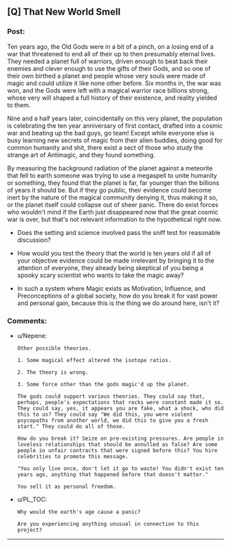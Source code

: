 ## [Q] That New World Smell

### Post:

Ten years ago, the Old Gods were in a bit of a pinch, on a losing end of a war that threatened to end all of their up to then presumably eternal lives. They needed a planet full of warriors, driven enough to beat back their enemies and clever enough to use the gifts of their Gods, and so one of their own birthed a planet and people whose very souls were made of magic and could utilize it like none other before. Six months in, the war was won, and the Gods were left with a magical warrior race billions strong, whose very will shaped a full history of their existence, and reality yielded to them. 

Nine and a half years later, coincidentally on this very planet, the population is celebrating the ten year anniversary of first contact, drafted into a cosmic war and beating up the bad guys, go team! Except while everyone else is busy learning new secrets of magic from their alien buddies, doing good for common humanity and shit, there exist a sect of those who study the strange art of Antimagic, and they found something.

By measuring the background radiation of the planet against a meteorite that fell to earth someone was trying to use a megaspell to unite humanity or something, they found that the planet is far, far younger than the billions of years it should be. But if they go public, their evidence could become inert by the nature of the magical community denying it, thus making it so, or the planet itself could collapse out of sheer panic. There do exist forces who wouldn't mind if the Earth just disappeared now that the great cosmic war is over, but that's not relevant information to the hypothetical right now.

* Does the setting and science involved pass the sniff test for reasonable discussion?

* How would you test the theory that the world is ten years old if all of your objective evidence could be made irrelevant by bringing it to the attention of everyone, they already being skeptical of you being a spooky scary scientist who wants to take the magic away?

* In such a system where Magic exists as Motivation, Influence, and Preconceptions of a global society, how do you break it for vast power and personal gain, because this is the thing we do around here, isn't it?

### Comments:

- u/Nepene:
  ```
  Other possible theories.

  1. Some magical effect altered the isotope ratios.

  2. The theory is wrong.

  3. Some force other than the gods magic'd up the planet.

  The gods could support various theories. They could say that, perhaps, people's expectations that rocks were constant made it so. They could say, yes, it appears you are fake, what a shock, who did this to us? They could say "We did this, you were violent psycopaths from another world, we did this to give you a fresh start." They could do all of those.

  How do you break it? Seize on pre-existing pressures. Are people in loveless relationships that should be annulled as false? Are some people in unfair contracts that were signed before this? You hire celebrities to promote this message.

  "You only live once, don't let it go to waste! You didn't exist ten years ago, anything that happened before that doesn't matter."

  You sell it as personal freedom.
  ```

- u/PL_TOC:
  ```
  Why would the earth's age cause a panic? 

  Are you experiencing anything unusual in connection to this project?
  ```

---

